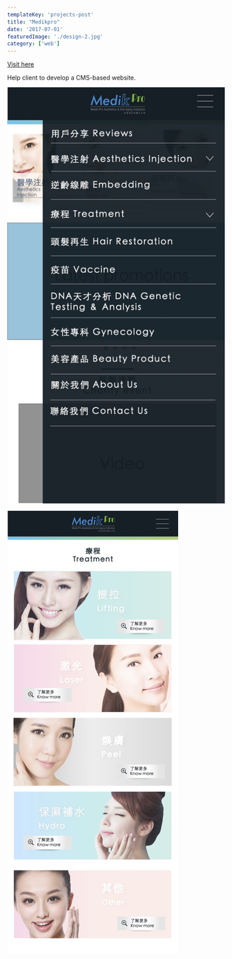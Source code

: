```yaml
---
templateKey: 'projects-post'
title: "Medikpro"
date: '2017-07-01'
featuredImage: './design-2.jpg'
category: ['web']
---
```


[Visit here](https://medikpro.com)

Help client to develop a CMS-based website.

![Website](./design-1.jpg)

![Website](./design-2.jpg)
